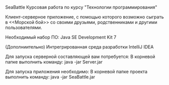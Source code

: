 SeaBattle
Курсовая работа по курсу "Технологии программирования"

Клиент-серверное приложение, с помощью 
которого возможно сыграть в <<Морской бой>> со своими друзьями, родственниками и другими пользователями.

Необходимый набор ПО:
Java SE Development Kit 7

(Дополниительно) Интрегрированная среда разработки IntelliJ IDEA

Для запуска серверной составляющей вам потребуется:
В корневой папке выполнить команду: java -jar Server.jar

Для запуска приложения необходимо:
В корневой папке проекта выполнить команду: java -jar SeaBattle.jar
